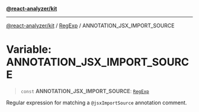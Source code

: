 [**@react-analyzer/kit**](../../../../README.md)

***

[@react-analyzer/kit](../../../../README.md) / [RegExp](../README.md) / ANNOTATION\_JSX\_IMPORT\_SOURCE

# Variable: ANNOTATION\_JSX\_IMPORT\_SOURCE

> `const` **ANNOTATION\_JSX\_IMPORT\_SOURCE**: [`RegExp`](https://developer.mozilla.org/docs/Web/JavaScript/Reference/Global_Objects/RegExp)

Regular expression for matching a `@jsxImportSource` annotation comment.

